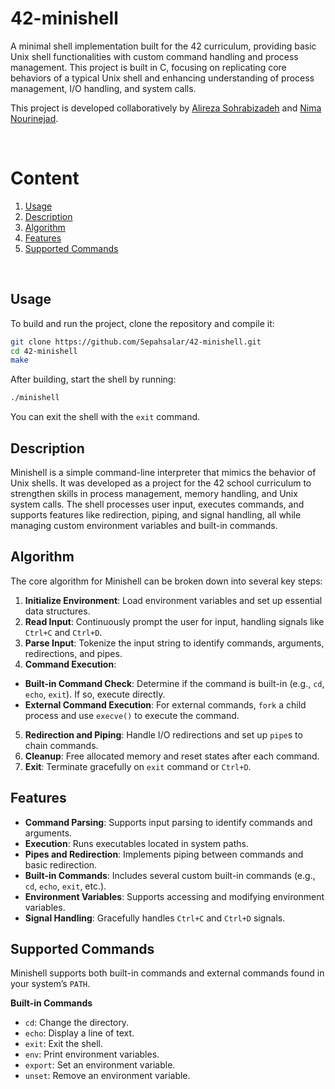 # 42-minishell
A minimal shell implementation built for the 42 curriculum, providing basic Unix shell functionalities with custom command handling and process management. This project is built in C, focusing on replicating core behaviors of a typical Unix shell and enhancing understanding of process management, I/O handling, and system calls.

This project is developed collaboratively by [Alireza Sohrabizadeh](https://github.com/Sepahsalar) and [Nima Nourinejad](https://github.com/nima-nourinejad).

</br>

# Content

1. [Usage](#usage)
2. [Description](#description)
3. [Algorithm](#algorithm)
4. [Features](#features)
5. [Supported Commands](#supported-commands)

</br>

## Usage

To build and run the project, clone the repository and compile it:

```bash
git clone https://github.com/Sepahsalar/42-minishell.git
cd 42-minishell
make
```

After building, start the shell by running:

```bash
./minishell
```

You can exit the shell with the `exit` command.



## Description

Minishell is a simple command-line interpreter that mimics the behavior of Unix shells. It was developed as a project for the 42 school curriculum to strengthen skills in process management, memory handling, and Unix system calls. The shell processes user input, executes commands, and supports features like redirection, piping, and signal handling, all while managing custom environment variables and built-in commands.



## Algorithm

The core algorithm for Minishell can be broken down into several key steps:

1. **Initialize Environment**: Load environment variables and set up essential data structures.
2. **Read Input**: Continuously prompt the user for input, handling signals like `Ctrl+C` and `Ctrl+D`.
3. **Parse Input**: Tokenize the input string to identify commands, arguments, redirections, and pipes.
4. **Command Execution**:
- **Built-in Command Check**: Determine if the command is built-in (e.g., `cd`, `echo`, `exit`). If so, execute directly.
- **External Command Execution**: For external commands, `fork` a child process and use `execve()` to execute the command.
5. **Redirection and Piping**: Handle I/O redirections and set up `pipe`s to chain commands.
6. **Cleanup**: Free allocated memory and reset states after each command.
7. **Exit**: Terminate gracefully on `exit` command or `Ctrl+D`.



## Features

- **Command Parsing**: Supports input parsing to identify commands and arguments.
- **Execution**: Runs executables located in system paths.
- **Pipes and Redirection**: Implements piping between commands and basic redirection.
- **Built-in Commands**: Includes several custom built-in commands (e.g., `cd`, `echo`, `exit`, etc.).
- **Environment Variables**: Supports accessing and modifying environment variables.
- **Signal Handling**: Gracefully handles `Ctrl+C` and `Ctrl+D` signals.



## Supported Commands

Minishell supports both built-in commands and external commands found in your system’s `PATH`.

**Built-in Commands**

- `cd`: Change the directory.
- `echo`: Display a line of text.
- `exit`: Exit the shell.
- `env`: Print environment variables.
- `export`: Set an environment variable.
- `unset`: Remove an environment variable.
